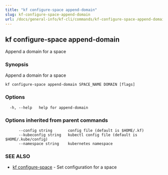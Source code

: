 ```yaml
---
title: "kf configure-space append-domain"
slug: kf-configure-space-append-domain
url: /docs/general-info/kf-cli/commands/kf-configure-space-append-domain/
---
```

## kf configure-space append-domain

Append a domain for a space

### Synopsis

Append a domain for a space

```
kf configure-space append-domain SPACE_NAME DOMAIN [flags]
```

### Options

```
  -h, --help   help for append-domain
```

### Options inherited from parent commands

```
      --config string       config file (default is $HOME/.kf)
      --kubeconfig string   kubectl config file (default is $HOME/.kube/config)
      --namespace string    kubernetes namespace
```

### SEE ALSO

* [kf configure-space](/docs/general-info/kf-cli/commands/kf-configure-space/)	 - Set configuration for a space

